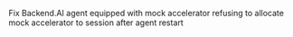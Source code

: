 Fix Backend.AI agent equipped with mock accelerator refusing to allocate mock accelerator to session after agent restart
